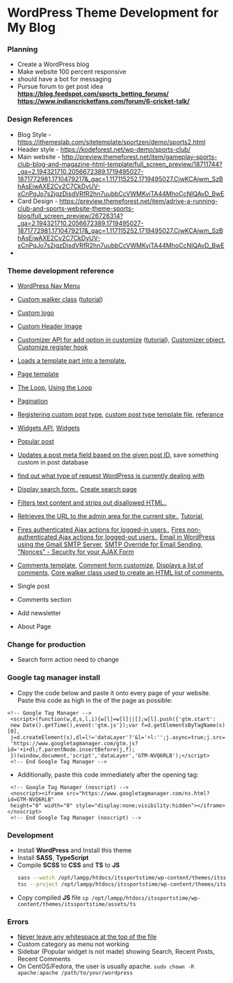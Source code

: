 # WordPress Theme Development for My Blog

### Planning
 - Create a WordPress blog
 - Make website 100 percent responsive
 - should have a bot for messaging
 - Pursue forum to get post idea __https://blog.feedspot.com/sports_betting_forums/__ __https://www.indiancricketfans.com/forum/6-cricket-talk/__

### Design References
 - Blog Style - https://ithemeslab.com/sitetemplate/sportzen/demo/sports2.html
 - Header style - https://kodeforest.net/wp-demo/sports-club/
 - Main website - http://preview.themeforest.net/item/gameplay-sports-club-blog-and-magazine-html-template/full_screen_preview/18711744?_ga=2.194321710.2056672389.1719495027-1871772981.1710479217&_gac=1.117115252.1719495027.CjwKCAjwm_SzBhAsEiwAXE2Cv2C7CkDyUV-xCnPqJo7s2jqzDisdVRfR2hn7uubbCcVWMKvjTA44MhoCcNIQAvD_BwE
 - Card Design - https://preview.themeforest.net/item/adrive-a-running-club-and-sports-website-theme-sports-blog/full_screen_preview/26726314?_ga=2.194321710.2056672389.1719495027-1871772981.1710479217&_gac=1.117115252.1719495027.CjwKCAjwm_SzBhAsEiwAXE2Cv2C7CkDyUV-xCnPqJo7s2jqzDisdVRfR2hn7uubbCcVWMKvjTA44MhoCcNIQAvD_BwE
 - 

### Theme development reference
 - [WordPress Nav Menu](https://www.youtube.com/watch?v=TmmLRv9yY0M)
 - [Custom walker class](https://developer.wordpress.org/reference/classes/walker_nav_menu/) ([tutorial](https://www.youtube.com/watch?v=tsB6frHTUhs))
 - [Custom logo](https://developer.wordpress.org/themes/functionality/custom-logo/)
 - [Custom Header Image](https://developer.wordpress.org/themes/functionality/custom-headers/#flexible-header-image)
 - [Customizer API for add option in customize](https://codex.wordpress.org/Theme_Customization_API) ([tutorial](https://www.youtube.com/watch?v=hZnWOxgX7A4&t=4s)), [Customizer object](https://developer.wordpress.org/themes/customize-api/customizer-objects/), [Customize register hook](https://developer.wordpress.org/reference/hooks/customize_register/#:~:text=The%20'customize_register'%20action%20hook%20is,instance%20of%20the%20WP_Customize_Manager%20class.)
 - [Loads a template part into a template.](https://developer.wordpress.org/reference/functions/get_template_part/)
 - [Page template](https://developer.wordpress.org/themes/template-files-section/page-template-files/)
 - [The Loop](https://developer.wordpress.org/themes/basics/the-loop/), [Using the Loop](https://codex.wordpress.org/The_Loop)
 - [Pagination](https://developer.wordpress.org/themes/functionality/pagination/)
 - [Registering custom post type](https://developer.wordpress.org/plugins/post-types/registering-custom-post-types/), [custom post type template file](https://developer.wordpress.org/themes/template-files-section/custom-post-type-template-files/), [referance](https://developer.wordpress.org/reference/functions/register_post_type/)
 - [Widgets API](https://codex.wordpress.org/Widgets_API), [Widgets](https://developer.wordpress.org/themes/functionality/widgets/)
 - [Popular post](https://www.youtube.com/watch?v=HI-VENwbUgs)
 - [Updates a post meta field based on the given post ID.](https://developer.wordpress.org/reference/functions/update_post_meta/) save something custom in post database
 - [find out what type of request WordPress is currently dealing with](https://developer.wordpress.org/reference/classes/wp_query/)
 - [Display search form.](https://developer.wordpress.org/reference/functions/get_search_form/), [Create search page](https://codex.wordpress.org/Creating_a_Search_Page)
 - [Filters text content and strips out disallowed HTML.](https://developer.wordpress.org/reference/functions/wp_kses/),
 - [Retrieves the URL to the admin area for the current site.](https://developer.wordpress.org/reference/functions/admin_url/), [Tutorial](https://www.youtube.com/watch?v=LYvx_L9ESn0),
 - [Fires authenticated Ajax actions for logged-in users.](https://developer.wordpress.org/reference/hooks/wp_ajax_action/), [Fires non-authenticated Ajax actions for logged-out users.](https://developer.wordpress.org/reference/hooks/wp_ajax_nopriv_action/), [Email in WordPress using the Gmail SMTP Server](https://www.youtube.com/watch?v=bT6o5dKAQcE), [ SMTP Override for Email Sending](https://www.youtube.com/watch?v=jRQ3Tvk1Zd8&t=312s), ["Nonces" - Security for your AJAX Form](https://www.youtube.com/watch?v=Cw8xpWlGh1s&list=PLgFB6lmeXFOpHnNmQ4fdIYA5X_9XhjJ9d&index=13)
 - [Comments template](https://developer.wordpress.org/themes/template-files-section/partial-and-miscellaneous-template-files/comment-template/), [Comment form customize](https://developer.wordpress.org/reference/functions/comment_form/), [Displays a list of comments](https://developer.wordpress.org/reference/functions/wp_list_comments/), [Core walker class used to create an HTML list of comments.](https://developer.wordpress.org/reference/classes/walker_comment/)


 - Single post
 - Comments section
 - Add newsletter
 - About Page

### Change for production
 - Search form action need to change

### Google tag manager install
 - Copy the code below and paste it onto every page of your website. Paste this code as high in the <head> of the page as possible:
 ```
 <!-- Google Tag Manager -->
  <script>(function(w,d,s,l,i){w[l]=w[l]||[];w[l].push({'gtm.start':
  new Date().getTime(),event:'gtm.js'});var f=d.getElementsByTagName(s)[0],
  j=d.createElement(s),dl=l!='dataLayer'?'&l='+l:'';j.async=true;j.src=
  'https://www.googletagmanager.com/gtm.js?id='+i+dl;f.parentNode.insertBefore(j,f);
  })(window,document,'script','dataLayer','GTM-NVQ6RLB');</script>
  <!-- End Google Tag Manager -->
 ```
 - Additionally, paste this code immediately after the opening <body> tag:
 ```
  <!-- Google Tag Manager (noscript) -->
  <noscript><iframe src="https://www.googletagmanager.com/ns.html?id=GTM-NVQ6RLB"
  height="0" width="0" style="display:none;visibility:hidden"></iframe></noscript>
  <!-- End Google Tag Manager (noscript) -->
 ```

### Development
 - Install **WordPress** and Install this theme 
 - Install **SASS**, **TypeScript**
 - Compile **SCSS** to **CSS** and **TS** to **JS**
   ```bash
   sass --watch /opt/lampp/htdocs/itssportstime/wp-content/themes/itssportstime/assets/sass/style.scss /opt/lampp/htdocs/itssportstime/wp-content/themes/itssportstime/assets/css/style.css
   tsc --project /opt/lampp/htdocs/itssportstime/wp-content/themes/itssportstime/assets/ts/tsconfig.json --watch
   ```
 - Copy compiled **JS** file ```cp /opt/lampp/htdocs/itssportstime/wp-content/themes/itssportstime/assets/ts```

### Errors
 - [Never leave any whitespace at the top of the file](https://www.hostinger.com/tutorials/cannot-modify-header-information#:~:text=If%20the%20%E2%80%9CCannot%20modify%20header,version%20and%20reboot%20the%20website.)
 - Custom category as menu not working
 - Sidebar (Popular widget is not made) showing Search, Recent Posts, Recent Comments
 - On CentOS/Fedora, the user is usually apache. `sudo chown -R apache:apache /path/to/your/wordpress
   `

